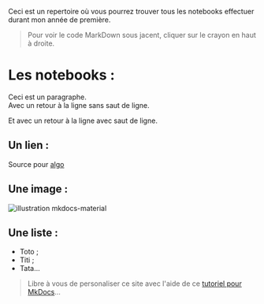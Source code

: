 Ceci est un repertoire où vous pourrez trouver tous les notebooks effectuer durant mon année de première.

> Pour voir le code MarkDown sous jacent, cliquer sur le crayon en haut à droite.

# Les notebooks :

Ceci est un paragraphe.  
Avec un retour à la ligne sans saut de ligne.

Et avec un retour à la ligne avec saut de ligne.

## Un lien :
Source pour [algo](http://10.1.3.50/user/alan/notebooks/Algorithmique-Complexite.ipynb)

## Une image :
![illustration mkdocs-material](https://squidfunk.github.io/mkdocs-material/assets/images/illustration.png)

## Une liste :
- Toto ;
- Titi ;
- Tata...

> Libre à vous de personaliser ce site avec l'aide de ce [tutoriel pour MkDocs](https://github.com/ericECmorlaix/adn-Tutoriel_site_web)...
